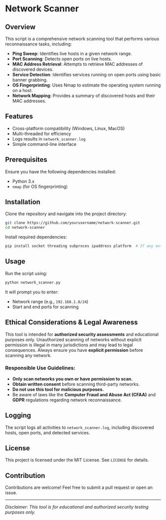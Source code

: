 # Network Scanner

## Overview
This script is a comprehensive network scanning tool that performs various reconnaissance tasks, including:

- **Ping Sweep**: Identifies live hosts in a given network range.
- **Port Scanning**: Detects open ports on live hosts.
- **MAC Address Retrieval**: Attempts to retrieve MAC addresses of discovered devices.
- **Service Detection**: Identifies services running on open ports using basic banner grabbing.
- **OS Fingerprinting**: Uses Nmap to estimate the operating system running on a host.
- **Network Mapping**: Provides a summary of discovered hosts and their MAC addresses.

## Features
- Cross-platform compatibility (Windows, Linux, MacOS)
- Multi-threaded for efficiency
- Logs results in `network_scanner.log`
- Simple command-line interface

## Prerequisites
Ensure you have the following dependencies installed:

- Python 3.x
- `nmap` (for OS fingerprinting)

## Installation
Clone the repository and navigate into the project directory:

```sh
git clone https://github.com/yourusername/network-scanner.git
cd network-scanner
```

Install required dependencies:

```sh
pip install socket threading subproces ipaddress platform  # If any external libraries are needed
```

## Usage
Run the script using:

```sh
python network_scanner.py
```

It will prompt you to enter:
- Network range (e.g., `192.168.1.0/24`)
- Start and end ports for scanning

## Ethical Considerations & Legal Awareness
This tool is intended for **authorized security assessments** and educational purposes only. Unauthorized scanning of networks without explicit permission is illegal in many jurisdictions and may lead to legal consequences. Always ensure you have **explicit permission** before scanning any network.

### **Responsible Use Guidelines:**
- **Only scan networks you own or have permission to scan.**
- **Obtain written consent** before scanning third-party networks.
- **Do not use this tool for malicious purposes.**
- Be aware of laws like the **Computer Fraud and Abuse Act (CFAA)** and **GDPR** regulations regarding network reconnaissance.

## Logging
The script logs all activities to `network_scanner.log`, including discovered hosts, open ports, and detected services.


## License
This project is licensed under the MIT License. See `LICENSE` for details.

## Contribution
Contributions are welcome! Feel free to submit a pull request or open an issue.


---
*Disclaimer: This tool is for educational and authorized security testing purposes only.*
